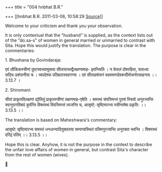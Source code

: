 +++
title = "004 hnbhat B.R."

+++
[[hnbhat B.R.	2011-03-06, 10:58:29 [Source](https://groups.google.com/g/samskrita/c/KUZ3Mva9tCg)]]



Welcome to your criticism and thank you your observation.

  

It is only contextual that the "husband" is supplied, as the context lists out of the "do.sa-s" of women in general married or unmarried to contrast with Sita. Hope this would justify the translation. The purpose is clear in the commentaries:

1\. Bhushana by Govindaraja:

  

एवं लौकिकस्त्रीणां दुष्टस्वभावमुक्त्वा सीतायास्तद्वैलक्षण्यमाह- इयन्त्विति । न केवलं दोषरहिता, श्लाध्या सद्भिः प्रशंसनीया च । व्यपदेश्या पतिव्रतास्वग्रगण्या । एवं सीताप्रशंसनं वक्ष्यमाणदेवबन्दीमोचनोत्साहनाय ।। 3.13.7 ।

  

2\. Shiromani:

सीतां प्राकृतविलक्षणां द्योतितुं प्राकृतस्त्रीणां लक्षणमाह-एषेति । समस्थं संपत्तिमन्तं पुरुषं स्त्रियो अनुरज्यन्ति स्वानुरागविषयं कुर्वन्ति विषमस्थं विपत्तिमन्तं त्यजन्ति च, आसृष्टे: सृष्टिमारभ्य स्त्रीणामेषा प्रकृति: ।। 3.13.5 ।।

  

The translation is based on Maheshwara's commentary:

  

आसृष्टेः सृष्टिमारभ्य समस्तं धनधान्यादियुक्ततया सम्यगवस्थितं पतिमनुरज्यन्ति अनुरक्ता भवन्ति । विषमस्थं दरिद्रं पतिम् ।। 3.13.5 ।।

  

Hope this is clear. Anyhow, it is not the purpose in the context to describe the unfair love affairs of women in general, but contrast Sita's character from the rest of women (wives).



